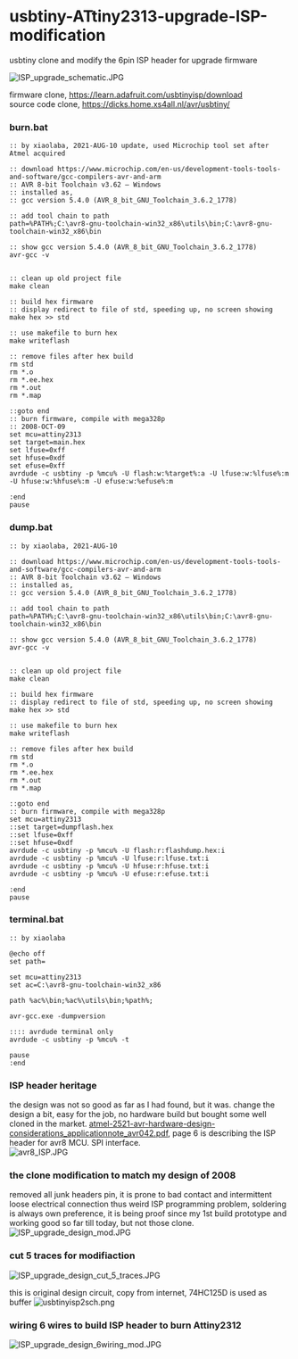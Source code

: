 # usbtiny-ATtiny2313-upgrade-ISP-modification

usbtiny clone and modify the 6pin ISP header for upgrade firmware  


![ISP_upgrade_schematic.JPG](ISP_upgrade_schematic.JPG)  


firmware clone, https://learn.adafruit.com/usbtinyisp/download  
source code clone, https://dicks.home.xs4all.nl/avr/usbtiny/  

### burn.bat
```
:: by xiaolaba, 2021-AUG-10 update, used Microchip tool set after Atmel acquired

:: download https://www.microchip.com/en-us/development-tools-tools-and-software/gcc-compilers-avr-and-arm
:: AVR 8-bit Toolchain v3.62 – Windows
:: installed as,
:: gcc version 5.4.0 (AVR_8_bit_GNU_Toolchain_3.6.2_1778)

:: add tool chain to path
path=%PATH%;C:\avr8-gnu-toolchain-win32_x86\utils\bin;C:\avr8-gnu-toolchain-win32_x86\bin

:: show gcc version 5.4.0 (AVR_8_bit_GNU_Toolchain_3.6.2_1778)
avr-gcc -v


:: clean up old project file
make clean

:: build hex firmware
:: display redirect to file of std, speeding up, no screen showing
make hex >> std

:: use makefile to burn hex
make writeflash

:: remove files after hex build
rm std
rm *.o
rm *.ee.hex
rm *.out
rm *.map

::goto end
:: burn firmware, compile with mega328p
:: 2008-OCT-09
set mcu=attiny2313
set target=main.hex
set lfuse=0xff
set hfuse=0xdf
set efuse=0xff
avrdude -c usbtiny -p %mcu% -U flash:w:%target%:a -U lfuse:w:%lfuse%:m -U hfuse:w:%hfuse%:m -U efuse:w:%efuse%:m

:end
pause
```
  
  
### dump.bat
```
:: by xiaolaba, 2021-AUG-10

:: download https://www.microchip.com/en-us/development-tools-tools-and-software/gcc-compilers-avr-and-arm
:: AVR 8-bit Toolchain v3.62 – Windows
:: installed as,
:: gcc version 5.4.0 (AVR_8_bit_GNU_Toolchain_3.6.2_1778)

:: add tool chain to path
path=%PATH%;C:\avr8-gnu-toolchain-win32_x86\utils\bin;C:\avr8-gnu-toolchain-win32_x86\bin

:: show gcc version 5.4.0 (AVR_8_bit_GNU_Toolchain_3.6.2_1778)
avr-gcc -v


:: clean up old project file
make clean

:: build hex firmware
:: display redirect to file of std, speeding up, no screen showing
make hex >> std

:: use makefile to burn hex
make writeflash

:: remove files after hex build
rm std
rm *.o
rm *.ee.hex
rm *.out
rm *.map

::goto end
:: burn firmware, compile with mega328p
set mcu=attiny2313
::set target=dumpflash.hex
::set lfuse=0xff
::set hfuse=0xdf
avrdude -c usbtiny -p %mcu% -U flash:r:flashdump.hex:i
avrdude -c usbtiny -p %mcu% -U lfuse:r:lfuse.txt:i
avrdude -c usbtiny -p %mcu% -U hfuse:r:hfuse.txt:i
avrdude -c usbtiny -p %mcu% -U efuse:r:efuse.txt:i

:end
pause
```
  
  
### terminal.bat
```
:: by xiaolaba

@echo off
set path=

set mcu=attiny2313
set ac=C:\avr8-gnu-toolchain-win32_x86

path %ac%\bin;%ac%\utils\bin;%path%;

avr-gcc.exe -dumpversion

:::: avrdude terminal only
avrdude -c usbtiny -p %mcu% -t

pause
:end
```

### ISP header heritage
the design was not so good as far as I had found, but it was. change the design a bit, easy for the job, no hardware build but bought some well cloned in the market. [atmel-2521-avr-hardware-design-considerations_applicationnote_avr042.pdf](atmel-2521-avr-hardware-design-considerations_applicationnote_avr042.pdf), page 6 is describing the ISP header for avr8 MCU. SPI interface.  
![avr8_ISP.JPG](avr8_ISP.JPG)  

### the clone modification to match my design of 2008  
removed all junk headers pin, it is prone to bad contact and intermittent loose electrical connection thus weird ISP programming problem, soldering is always own preference, it is being proof since my 1st build prototype and working good so far till today, but not those clone.
![ISP_upgrade_design_mod.JPG](ISP_upgrade_design_mod.JPG)  

### cut 5 traces for modifiaction
![ISP_upgrade_design_cut_5_traces.JPG](ISP_upgrade_design_cut_5_traces.JPG)  

this is original design circuit, copy from internet, 74HC125D is used as buffer
![usbtinyisp2sch.png](usbtinyisp2sch.png)  



### wiring 6 wires to build ISP header to burn Attiny2312
![ISP_upgrade_design_6wiring_mod.JPG](ISP_upgrade_design_6wiring_mod.JPG)  


